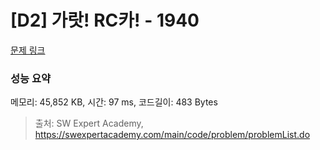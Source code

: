 # [D2] 가랏! RC카! - 1940 

[문제 링크](https://swexpertacademy.com/main/code/problem/problemDetail.do?contestProbId=AV5PjMgaALgDFAUq) 

### 성능 요약

메모리: 45,852 KB, 시간: 97 ms, 코드길이: 483 Bytes



> 출처: SW Expert Academy, https://swexpertacademy.com/main/code/problem/problemList.do